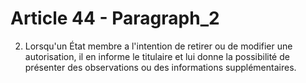 # Article 44 - Paragraph_2

2. Lorsqu'un État membre a l'intention de retirer ou de modifier une autorisation, il en informe le titulaire et lui donne la possibilité de présenter des observations ou des informations supplémentaires.
